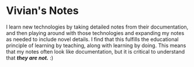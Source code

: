 # Vivian's Notes

I learn new technologies by taking detailed notes from their documentation, and then playing around with those technologies and expanding my notes as needed to include novel details. I find that this fulfills the educational principle of learning by teaching, along with learning by doing. This means that my notes often look like documentation, but it is critical to understand that ***they are not.*** :)
